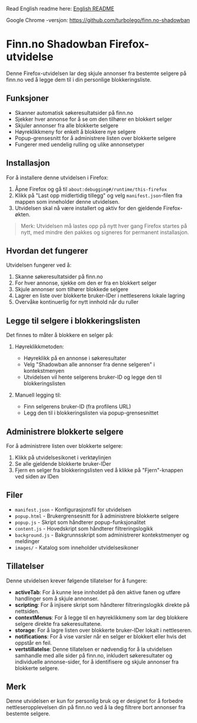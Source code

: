 Read English readme here: [English README](README-EN.md)

Google Chrome -versjon: https://github.com/turbolego/finn.no-shadowban

# Finn.no Shadowban Firefox-utvidelse

Denne Firefox-utvidelsen lar deg skjule annonser fra bestemte selgere på finn.no ved å legge dem til i din personlige blokkeringsliste.

## Funksjoner

- Skanner automatisk søkeresultatsider på finn.no
- Sjekker hver annonse for å se om den tilhører en blokkert selger
- Skjuler annonser fra alle blokkerte selgere
- Høyreklikkmeny for enkelt å blokkere nye selgere
- Popup-grensesnitt for å administrere listen over blokkerte selgere
- Fungerer med uendelig rulling og ulike annonsetyper

## Installasjon

For å installere denne utvidelsen i Firefox:

1. Åpne Firefox og gå til `about:debugging#/runtime/this-firefox`
2. Klikk på "Last opp midlertidig tillegg" og velg `manifest.json`-filen fra mappen som inneholder denne utvidelsen.
3. Utvidelsen skal nå være installert og aktiv for den gjeldende Firefox-økten.

> Merk: Utvidelsen må lastes opp på nytt hver gang Firefox startes på nytt, med mindre den pakkes og signeres for permanent installasjon.

## Hvordan det fungerer

Utvidelsen fungerer ved å:
1. Skanne søkeresultatsider på finn.no
2. For hver annonse, sjekke om den er fra en blokkert selger
3. Skjule annonser som tilhører blokkede selgere
4. Lagrer en liste over blokkerte bruker-IDer i nettleserens lokale lagring
5. Overvåke kontinuerlig for nytt innhold når du ruller

## Legge til selgere i blokkeringslisten

Det finnes to måter å blokkere en selger på:

1. Høyreklikkmetoden:
    - Høyreklikk på en annonse i søkeresultater
    - Velg "Shadowban alle annonser fra denne selgeren" i kontekstmenyen
    - Utvidelsen vil hente selgerens bruker-ID og legge den til blokkeringslisten

2. Manuell legging til:
    - Finn selgerens bruker-ID (fra profilens URL)
    - Legg den til i blokkeringslisten via popup-grensesnittet

## Administrere blokkerte selgere

For å administrere listen over blokkerte selgere:

1. Klikk på utvidelsesikonet i verktøylinjen
2. Se alle gjeldende blokkerte bruker-IDer
3. Fjern en selger fra blokkeringslisten ved å klikke på "Fjern"-knappen ved siden av IDen

## Filer

- `manifest.json` - Konfigurasjonsfil for utvidelsen
- `popup.html` - Brukergrensesnitt for å administrere blokkerte selgere
- `popup.js` - Skript som håndterer popup-funksjonalitet
- `content.js` - Hovedskript som håndterer filtreringslogikk
- `background.js` - Bakgrunnsskript som administrerer kontekstmenyer og meldinger
- `images/` - Katalog som inneholder utvidelsesikoner

## Tillatelser

Denne utvidelsen krever følgende tillatelser for å fungere:

- **activeTab**: For å kunne lese innholdet på den aktive fanen og utføre handlinger som å skjule annonser.
- **scripting**: For å injisere skript som håndterer filtreringslogikk direkte på nettsiden.
- **contextMenus**: For å legge til en høyreklikkmeny som lar deg blokkere selgere direkte fra søkeresultatene.
- **storage**: For å lagre listen over blokkerte bruker-IDer lokalt i nettleseren.
- **notifications**: For å vise varsler når en selger er blokkert eller hvis det oppstår en feil.
- **vertstillatelse**: Denne tillatelsen er nødvendig for å la utvidelsen samhandle med alle sider på finn.no, inkludert søkeresultater og individuelle annonse-sider, for å identifisere og skjule annonser fra blokkerte selgere.

## Merk

Denne utvidelsen er kun for personlig bruk og er designet for å forbedre nettleseropplevelsen din på finn.no ved å la deg filtrere bort annonser fra bestemte selgere.
